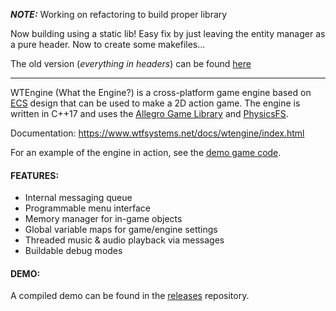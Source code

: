 __*NOTE:*__  Working on refactoring to build proper library

Now building using a static lib!  Easy fix by just leaving the entity manager as a pure header.  Now to create some makefiles...

The old version (*everything in headers*) can be found [here](https://github.com/wtfsystems/the_dump/blob/master/wtengine_pre_lib.zip)

----

WTEngine (What the Engine?) is a cross-platform game engine based on [ECS](https://en.wikipedia.org/wiki/Entity_component_system) design that can be used to make a 2D action game.
The engine is written in C++17 and uses the [Allegro Game Library](https://liballeg.org) and [PhysicsFS](https://www.icculus.org/physfs/).

Documentation:  https://www.wtfsystems.net/docs/wtengine/index.html

For an example of the engine in action, see the [demo game code](https://github.com/wtfsystems/wtengine/blob/master/example/src/wte_demo.cpp).

#### FEATURES:
 - Internal messaging queue
 - Programmable menu interface
 - Memory manager for in-game objects
 - Global variable maps for game/engine settings
 - Threaded music & audio playback via messages
 - Buildable debug modes

#### DEMO:

A compiled demo can be found in the [releases](https://github.com/wtfsystems/releases) repository.
